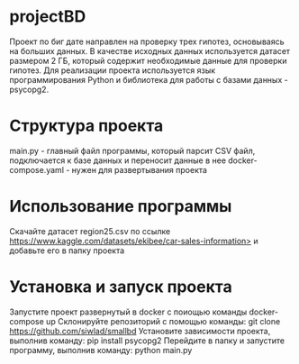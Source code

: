 # projectBD

Проект по биг дате направлен на проверку трех гипотез, основываясь на больших данных. В качестве исходных данных используется датасет размером 2 ГБ, который содержит необходимые данные для проверки гипотез. Для реализации проекта используется язык программирования Python и библиотека для работы с базами данных - psycopg2.

# Структура проекта

main.py - главный файл программы, который парсит CSV файл, подключается к базе данных и переносит данные в нее docker-compose.yaml - нужен для развертывания проекта

# Использование программы

Скачайте датасет region25.csv по ссылке https://www.kaggle.com/datasets/ekibee/car-sales-information> и добавьте его в папку проекта

# Установка и запуск проекта

Запустите проект развернутый в docker с поиощью команды docker-compose up Склонируйте репозиторий с помощью команды: git clone https://github.com/siwlad/smallbd Установите зависимости проекта, выполнив команду: pip install psycopg2 Перейдите в папку и запустите программу, выполнив команду: python main.py

